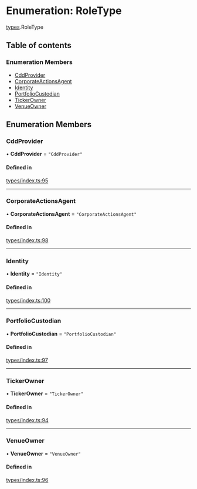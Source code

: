 # Enumeration: RoleType

[types](../wiki/types).RoleType

## Table of contents

### Enumeration Members

- [CddProvider](../wiki/types.RoleType#cddprovider)
- [CorporateActionsAgent](../wiki/types.RoleType#corporateactionsagent)
- [Identity](../wiki/types.RoleType#identity)
- [PortfolioCustodian](../wiki/types.RoleType#portfoliocustodian)
- [TickerOwner](../wiki/types.RoleType#tickerowner)
- [VenueOwner](../wiki/types.RoleType#venueowner)

## Enumeration Members

### CddProvider

• **CddProvider** = ``"CddProvider"``

#### Defined in

[types/index.ts:95](https://github.com/PolymeshAssociation/polymesh-sdk/blob/95e180d2/src/types/index.ts#L95)

___

### CorporateActionsAgent

• **CorporateActionsAgent** = ``"CorporateActionsAgent"``

#### Defined in

[types/index.ts:98](https://github.com/PolymeshAssociation/polymesh-sdk/blob/95e180d2/src/types/index.ts#L98)

___

### Identity

• **Identity** = ``"Identity"``

#### Defined in

[types/index.ts:100](https://github.com/PolymeshAssociation/polymesh-sdk/blob/95e180d2/src/types/index.ts#L100)

___

### PortfolioCustodian

• **PortfolioCustodian** = ``"PortfolioCustodian"``

#### Defined in

[types/index.ts:97](https://github.com/PolymeshAssociation/polymesh-sdk/blob/95e180d2/src/types/index.ts#L97)

___

### TickerOwner

• **TickerOwner** = ``"TickerOwner"``

#### Defined in

[types/index.ts:94](https://github.com/PolymeshAssociation/polymesh-sdk/blob/95e180d2/src/types/index.ts#L94)

___

### VenueOwner

• **VenueOwner** = ``"VenueOwner"``

#### Defined in

[types/index.ts:96](https://github.com/PolymeshAssociation/polymesh-sdk/blob/95e180d2/src/types/index.ts#L96)
